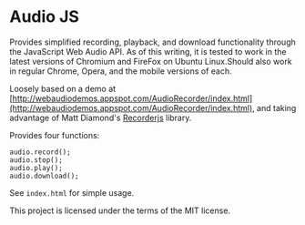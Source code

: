 # Audio JS

Provides simplified recording, playback, and download functionality through the JavaScript Web Audio API. As of this writing, it is tested to work in the latest versions of Chromium and FireFox on Ubuntu Linux.Should also work in regular Chrome, Opera, and the mobile versions of each.

Loosely based on a demo at [http://webaudiodemos.appspot.com/AudioRecorder/index.html](http://webaudiodemos.appspot.com/AudioRecorder/index.html), and taking advantage of Matt Diamond's [Recorderjs](https://github.com/mattdiamond/Recorderjs) library.

Provides four functions:

    audio.record();
    audio.stop();
    audio.play();
    audio.download();

See `index.html` for simple usage.

This project is licensed under the terms of the MIT license.
